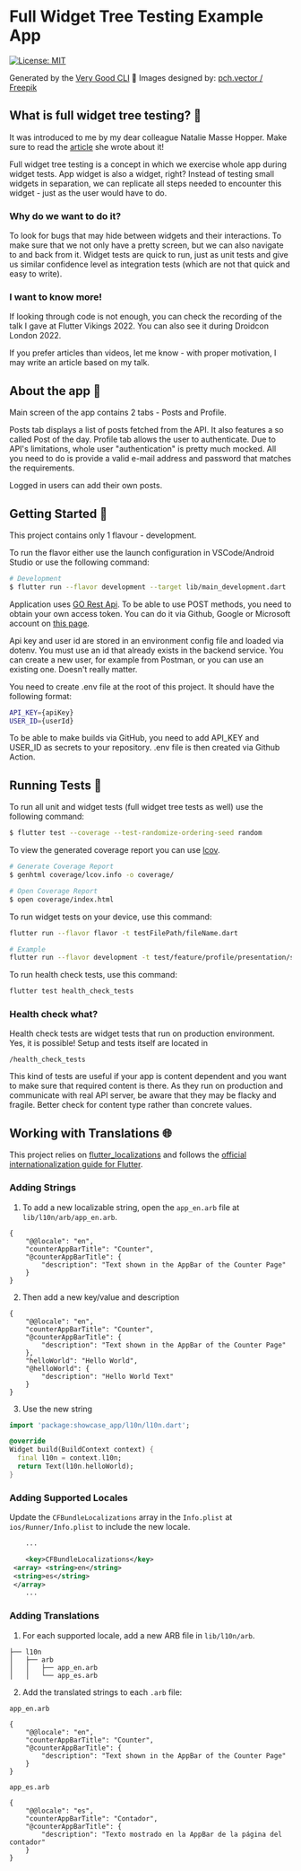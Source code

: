 
# Full Widget Tree Testing Example App

[![License: MIT][license_badge]][license_link]

Generated by the [Very Good CLI][very_good_cli_link] 🤖
Images designed by: [pch.vector / Freepik][vector_images_link]

## What is full widget tree testing? 🌳
It was introduced to me by my dear colleague Natalie Masse Hopper. Make sure to read the [article][natalie_article_link] she wrote about it!

Full widget tree testing is a concept in which we exercise whole app during widget tests. App widget is also a widget, right? Instead of testing small widgets in separation, we can replicate all steps needed to encounter this widget - just as the user would have to do.

### Why do we want to do it?

To look for bugs that may hide between widgets and their interactions. To make sure that we not only have a pretty screen, but we can also navigate to and back from it. Widget tests are quick to run, just as unit tests and give us similar confidence level as integration tests (which are not that quick and easy to write).

### I want to know more!

If looking through code is not enough, you can check the recording of the talk I gave at Flutter Vikings 2022.
You can also see it during Droidcon London 2022.

If you prefer articles than videos, let me know - with proper motivation, I may write an article based on my talk.


## About the app 📝
Main screen of the app contains 2 tabs - Posts and Profile.

Posts tab displays a list of posts fetched from the API. It also features a so called Post of the day.
Profile tab allows the user to authenticate. Due to API's limitations, whole user
"authentication" is pretty much mocked. All you need to do is provide a valid e-mail address and password that matches the requirements.

Logged in users can add their own posts.

## Getting Started 🚀

This project contains only 1 flavour - development.

To run the flavor either use the launch configuration in VSCode/Android Studio or use the following command:

```sh
# Development
$ flutter run --flavor development --target lib/main_development.dart
```

Application uses [GO Rest Api][go_rest_api_link]. To be able to use POST methods, you need to
obtain your own access token. You can do it via Github, Google or Microsoft account on [this  page][go_rest_login_link].

Api key and user id are stored in an environment config file and loaded via dotenv. You must use an id that already exists in the backend service. You can create a new user, for example from Postman, or you can use an existing one. Doesn't really matter.

You need to create .env file at the root of this project. It should have the following format:

```sh
API_KEY={apiKey}
USER_ID={userId}
```

To be able to make builds via GitHub, you need to add API_KEY and USER_ID as secrets to your repository. .env file is then created via Github Action.


## Running Tests 🧪
To run all unit and widget tests (full widget tree tests as well) use the following command:

```sh
$ flutter test --coverage --test-randomize-ordering-seed random
```

To view the generated coverage report you can use [lcov](https://github.com/linux-test-project/lcov).

```sh
# Generate Coverage Report
$ genhtml coverage/lcov.info -o coverage/

# Open Coverage Report
$ open coverage/index.html
```

To run widget tests on your device, use this command:
```sh
flutter run --flavor flavor -t testFilePath/fileName.dart

# Example
flutter run --flavor development -t test/feature/profile/presentation/screen/profile_screen_test.dart
```

To run health check tests, use this command:
```sh
flutter test health_check_tests
```
### Health check what?
Health check tests are widget tests that run on production environment. Yes, it is possible! Setup and tests itself are located in
```
/health_check_tests
```
This kind of tests are useful if your app is content dependent and you want to make sure that required content is there. As they run on production and communicate with real API server, be aware that they may be flacky and fragile. Better check for content type rather than concrete values.
## Working with Translations 🌐

This project relies on [flutter_localizations][flutter_localizations_link] and follows the [official internationalization guide for Flutter][internationalization_link].

### Adding Strings

1. To add a new localizable string, open the `app_en.arb` file at `lib/l10n/arb/app_en.arb`.

```arb
{
    "@@locale": "en",
    "counterAppBarTitle": "Counter",
    "@counterAppBarTitle": {
        "description": "Text shown in the AppBar of the Counter Page"
    }
}
```

2. Then add a new key/value and description

```arb
{
    "@@locale": "en",
    "counterAppBarTitle": "Counter",
    "@counterAppBarTitle": {
        "description": "Text shown in the AppBar of the Counter Page"
    },
    "helloWorld": "Hello World",
    "@helloWorld": {
        "description": "Hello World Text"
    }
}
```

3. Use the new string

```dart
import 'package:showcase_app/l10n/l10n.dart';

@override
Widget build(BuildContext context) {
  final l10n = context.l10n;
  return Text(l10n.helloWorld);
}
```

### Adding Supported Locales

Update the `CFBundleLocalizations` array in the `Info.plist` at `ios/Runner/Info.plist` to include the new locale.

```xml
    ...

    <key>CFBundleLocalizations</key>
 <array> <string>en</string>
 <string>es</string>
 </array>
    ...
```

### Adding Translations

1. For each supported locale, add a new ARB file in `lib/l10n/arb`.

```
├── l10n
│   ├── arb
│   │   ├── app_en.arb
│   │   └── app_es.arb
```

2. Add the translated strings to each `.arb` file:

`app_en.arb`

```arb
{
    "@@locale": "en",
    "counterAppBarTitle": "Counter",
    "@counterAppBarTitle": {
        "description": "Text shown in the AppBar of the Counter Page"
    }
}
```

`app_es.arb`

```arb
{
    "@@locale": "es",
    "counterAppBarTitle": "Contador",
    "@counterAppBarTitle": {
        "description": "Texto mostrado en la AppBar de la página del contador"
    }
}
```


[flutter_localizations_link]: https://api.flutter.dev/flutter/flutter_localizations/flutter_localizations-library.html
[internationalization_link]: https://flutter.dev/docs/development/accessibility-and-localization/internationalization
[license_badge]: https://img.shields.io/badge/license-MIT-blue.svg
[license_link]: https://opensource.org/licenses/MIT
[very_good_cli_link]: https://github.com/VeryGoodOpenSource/very_good_cli
[go_rest_api_link]: https://gorest.co.in
[go_rest_login_link]: https://gorest.co.in/consumer/login
[vector_images_link]: http://www.freepik.com
[natalie_article_link]:https://cogitas.net/unleash-full-power-flutter-widget-tests/
